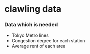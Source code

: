 # clawling data

### Data which is needed

- Tokyo Metro lines
- Congestion degree for each station
- Average rent of each area
